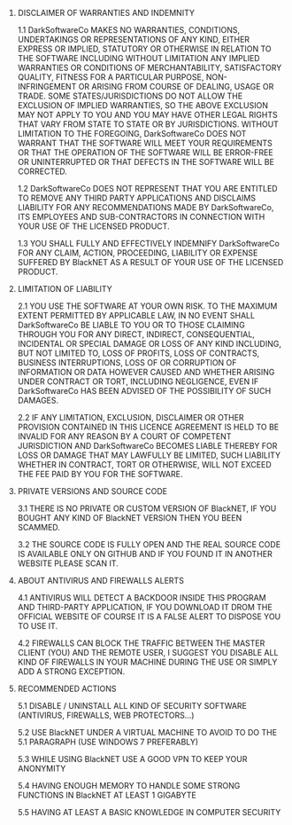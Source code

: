 1. DISCLAIMER OF WARRANTIES AND INDEMNITY

    1.1 DarkSoftwareCo MAKES NO WARRANTIES, CONDITIONS, UNDERTAKINGS OR REPRESENTATIONS OF ANY KIND, EITHER EXPRESS OR IMPLIED, STATUTORY OR OTHERWISE IN RELATION TO THE SOFTWARE INCLUDING WITHOUT LIMITATION ANY IMPLIED WARRANTIES OR CONDITIONS OF MERCHANTABILITY, SATISFACTORY QUALITY, FITNESS FOR A PARTICULAR PURPOSE, NON-INFRINGEMENT OR ARISING FROM COURSE OF DEALING, USAGE OR TRADE. SOME STATES/JURISDICTIONS DO NOT ALLOW THE EXCLUSION OF IMPLIED WARRANTIES, SO THE ABOVE EXCLUSION MAY NOT APPLY TO YOU AND YOU MAY HAVE  OTHER LEGAL RIGHTS THAT VARY FROM STATE TO STATE OR BY JURISDICTIONS. WITHOUT LIMITATION  TO THE FOREGOING, DarkSoftwareCo DOES NOT WARRANT THAT THE SOFTWARE WILL MEET YOUR  REQUIREMENTS OR THAT THE OPERATION OF THE SOFTWARE WILL BE ERROR-FREE OR UNINTERRUPTED OR THAT DEFECTS IN THE SOFTWARE WILL BE CORRECTED.

    1.2 DarkSoftwareCo DOES NOT REPRESENT THAT YOU ARE ENTITLED TO REMOVE ANY THIRD PARTY APPLICATIONS AND DISCLAIMS LIABILITY FOR ANY RECOMMENDATIONS MADE BY DarkSoftwareCo, ITS EMPLOYEES AND SUB-CONTRACTORS IN CONNECTION WITH YOUR USE OF THE LICENSED PRODUCT.

    1.3 YOU SHALL FULLY AND EFFECTIVELY INDEMNIFY DarkSoftwareCo FOR ANY CLAIM, ACTION, PROCEEDING, LIABILITY OR EXPENSE SUFFERED BY BlackNET AS A RESULT OF YOUR USE OF THE LICENSED PRODUCT.

2. LIMITATION OF LIABILITY

    2.1 YOU USE THE SOFTWARE AT YOUR OWN RISK. TO THE MAXIMUM EXTENT PERMITTED BY APPLICABLE LAW, IN NO EVENT SHALL DarkSoftwareCo BE LIABLE TO YOU OR TO THOSE CLAIMING THROUGH YOU FOR ANY DIRECT, INDIRECT, CONSEQUENTIAL, INCIDENTAL OR SPECIAL DAMAGE OR LOSS OF ANY KIND INCLUDING, BUT NOT LIMITED TO, LOSS OF PROFITS, LOSS OF CONTRACTS, BUSINESS INTERRUPTIONS, LOSS OF OR CORRUPTION OF INFORMATION OR DATA HOWEVER CAUSED AND WHETHER ARISING UNDER CONTRACT OR TORT, INCLUDING NEGLIGENCE, EVEN IF DarkSoftwareCo HAS BEEN ADVISED OF THE POSSIBILITY OF SUCH DAMAGES.

    2.2 IF ANY LIMITATION, EXCLUSION, DISCLAIMER OR OTHER PROVISION CONTAINED IN THIS LICENCE AGREEMENT IS HELD TO BE INVALID FOR ANY REASON BY A COURT OF COMPETENT JURISDICTION AND DarkSoftwareCo BECOMES LIABLE THEREBY FOR LOSS OR DAMAGE THAT MAY LAWFULLY BE LIMITED, SUCH LIABILITY WHETHER IN CONTRACT, TORT OR OTHERWISE, WILL NOT EXCEED THE FEE PAID BY YOU FOR THE SOFTWARE.

3. PRIVATE VERSIONS AND SOURCE CODE

    3.1 THERE IS NO PRIVATE OR CUSTOM VERSION OF BlackNET, IF YOU BOUGHT ANY KIND OF BlackNET VERSION THEN YOU BEEN SCAMMED.

    3.2 THE SOURCE CODE IS FULLY OPEN AND THE REAL SOURCE CODE IS AVAILABLE ONLY ON GITHUB AND IF YOU FOUND IT IN ANOTHER WEBSITE PLEASE SCAN IT.

4. ABOUT ANTIVIRUS AND FIREWALLS ALERTS

    4.1 ANTIVIRUS WILL DETECT A BACKDOOR INSIDE THIS PROGRAM AND THIRD-PARTY APPLICATION, IF YOU DOWNLOAD IT DROM THE OFFICIAL WEBSITE OF COURSE IT IS A FALSE ALERT TO DISPOSE YOU TO USE IT.

    4.2 FIREWALLS CAN BLOCK THE TRAFFIC BETWEEN THE MASTER CLIENT (YOU) AND THE REMOTE USER, I SUGGEST YOU DISABLE ALL KIND OF FIREWALLS IN YOUR MACHINE DURING THE USE OR SIMPLY ADD A STRONG EXCEPTION.

5. RECOMMENDED ACTIONS

    5.1 DISABLE / UNINSTALL ALL KIND OF SECURITY SOFTWARE (ANTIVIRUS, FIREWALLS, WEB PROTECTORS...)

    5.2 USE BlackNET UNDER A VIRTUAL MACHINE TO AVOID TO DO THE 5.1 PARAGRAPH (USE WINDOWS 7 PREFERABLY)

    5.3 WHILE USING BlackNET USE A GOOD VPN TO KEEP YOUR ANONYMITY

    5.4 HAVING ENOUGH MEMORY TO HANDLE SOME STRONG FUNCTIONS IN BlackNET AT LEAST 1 GIGABYTE

    5.5 HAVING AT LEAST A BASIC KNOWLEDGE IN COMPUTER SECURITY
